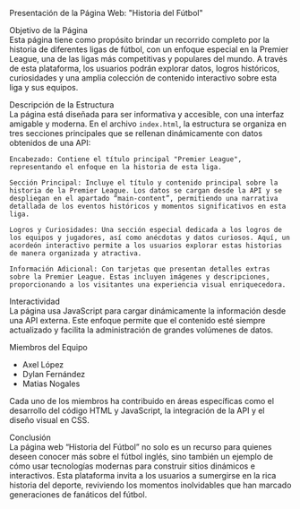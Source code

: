 Presentación de la Página Web: "Historia del Fútbol"

Objetivo de la Página  
Esta página tiene como propósito brindar un recorrido completo por la historia de diferentes ligas de fútbol, con un enfoque especial en la Premier League, una de las ligas más competitivas y populares del mundo. A través de esta plataforma, los usuarios podrán explorar datos, logros históricos, curiosidades y una amplia colección de contenido interactivo sobre esta liga y sus equipos.

Descripción de la Estructura  
La página está diseñada para ser informativa y accesible, con una interfaz amigable y moderna. En el archivo `index.html`, la estructura se organiza en tres secciones principales que se rellenan dinámicamente con datos obtenidos de una API:

    Encabezado: Contiene el título principal "Premier League", representando el enfoque en la historia de esta liga.

    Sección Principal: Incluye el título y contenido principal sobre la historia de la Premier League. Los datos se cargan desde la API y se despliegan en el apartado “main-content”, permitiendo una narrativa detallada de los eventos históricos y momentos significativos en esta liga.

    Logros y Curiosidades: Una sección especial dedicada a los logros de los equipos y jugadores, así como anécdotas y datos curiosos. Aquí, un acordeón interactivo permite a los usuarios explorar estas historias de manera organizada y atractiva.

    Información Adicional: Con tarjetas que presentan detalles extras sobre la Premier League. Estas incluyen imágenes y descripciones, proporcionando a los visitantes una experiencia visual enriquecedora.

Interactividad  
La página usa JavaScript para cargar dinámicamente la información desde una API externa. Este enfoque permite que el contenido esté siempre actualizado y facilita la administración de grandes volúmenes de datos.

Miembros del Equipo  
- Axel López
- Dylan Fernández
- Matias Nogales

Cada uno de los miembros ha contribuido en áreas específicas como el desarrollo del código HTML y JavaScript, la integración de la API y el diseño visual en CSS.

Conclusión  
La página web “Historia del Fútbol” no solo es un recurso para quienes deseen conocer más sobre el fútbol inglés, sino también un ejemplo de cómo usar tecnologías modernas para construir sitios dinámicos e interactivos. Esta plataforma invita a los usuarios a sumergirse en la rica historia del deporte, reviviendo los momentos inolvidables que han marcado generaciones de fanáticos del fútbol.
